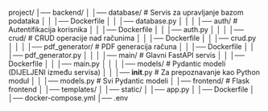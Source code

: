 project/
│── backend/
│ │── database/ # Servis za upravljanje bazom podataka
│ │ │── Dockerfile
│ │ │── database.py
│ │
│ │── auth/ # Autentifikacija korisnika
│ │ │── Dockerfile
│ │ │── auth.py
│ │
│ │── crud/ # CRUD operacije nad računima
│ │ │── Dockerfile
│ │ │── crud.py
│ │
│ │── pdf_generator/ # PDF generacija računa
│ │ │── Dockerfile
│ │ │── pdf_generator.py
│ │
│ │── main/ # Glavni FastAPI servis
│ │ │── Dockerfile
│ │ │── main.py
│ │
│ │── models/ # Pydantic modeli (DIJELJENI između servisa)
│ │ │── **init**.py # Za prepoznavanje kao Python modul
│ │ │── models.py # Svi Pydantic modeli
│
│── frontend/ # Flask frontend
│ │── templates/
│ │── static/
│ │── app.py
│ │── Dockerfile
│
│── docker-compose.yml
│── .env
